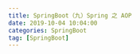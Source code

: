 ```yaml
---
title: SpringBoot（九）Spring 之 AOP
date: 2019-10-04 10:04:00
categories: SpringBoot
tag: [SpringBoot]
---
```


